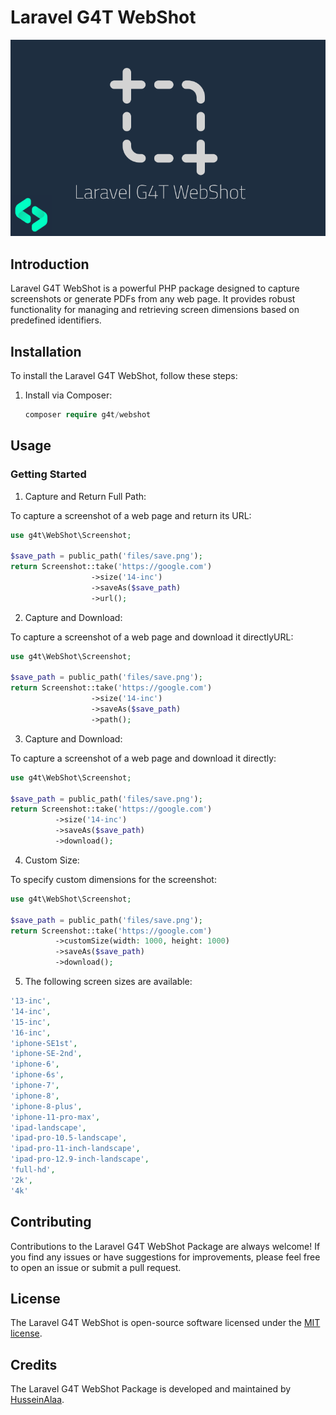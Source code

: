 # Laravel G4T WebShot 
![Laravel G4T WebShot](https://github.com/hussein4alaa/laravel-g4t-webshot/blob/main/banner.png?raw=true)


## Introduction

Laravel G4T WebShot is a powerful PHP package designed to capture screenshots or generate PDFs from any web page.
It provides robust functionality for managing and retrieving screen dimensions based on predefined identifiers.


## Installation

To install the Laravel G4T WebShot, follow these steps:

1. Install via Composer:

   ```php
   composer require g4t/webshot
   ```

## Usage

### Getting Started

1. Capture and Return Full Path:

To capture a screenshot of a web page and return its URL:

```php
use g4t\WebShot\Screenshot;

$save_path = public_path('files/save.png');
return Screenshot::take('https://google.com')
                  ->size('14-inc')
                  ->saveAs($save_path)
                  ->url();
```


2. Capture and Download:

To capture a screenshot of a web page and download it directlyURL:
```php
use g4t\WebShot\Screenshot;

$save_path = public_path('files/save.png');
return Screenshot::take('https://google.com')
                  ->size('14-inc')
                  ->saveAs($save_path)
                  ->path();
```


3. Capture and Download:

To capture a screenshot of a web page and download it directly:
```php
use g4t\WebShot\Screenshot;

$save_path = public_path('files/save.png');
return Screenshot::take('https://google.com')
          ->size('14-inc')
          ->saveAs($save_path)
          ->download();

```



4. Custom Size:

To specify custom dimensions for the screenshot:
```php
use g4t\WebShot\Screenshot;

$save_path = public_path('files/save.png');
return Screenshot::take('https://google.com')
          ->customSize(width: 1000, height: 1000)
          ->saveAs($save_path)
          ->download();

```


5. The following screen sizes are available:
```php
'13-inc',
'14-inc',
'15-inc',
'16-inc',
'iphone-SE1st',
'iphone-SE-2nd',
'iphone-6',
'iphone-6s',
'iphone-7',
'iphone-8',
'iphone-8-plus',
'iphone-11-pro-max',
'ipad-landscape',
'ipad-pro-10.5-landscape',
'ipad-pro-11-inch-landscape',
'ipad-pro-12.9-inch-landscape',
'full-hd',
'2k',
'4k'
```

## Contributing

Contributions to the Laravel G4T WebShot Package are always welcome! If you find any issues or have suggestions for improvements, please feel free to open an issue or submit a pull request.


## License

The Laravel G4T WebShot is open-source software licensed under the [MIT license](LICENSE.md).

## Credits

The Laravel G4T WebShot Package is developed and maintained by [HusseinAlaa](https://www.linkedin.com/in/hussein4alaa/).
